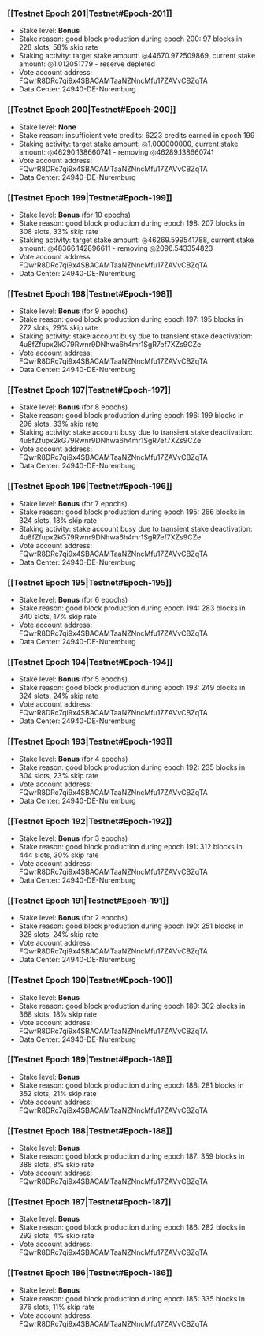 ### [[Testnet Epoch 201|Testnet#Epoch-201]]
* Stake level: **Bonus**
* Stake reason: good block production during epoch 200: 97 blocks in 228 slots, 58% skip rate
* Staking activity: target stake amount: ◎44670.972509869, current stake amount: ◎1.012051779 - reserve depleted
* Vote account address: FQwrR8DRc7qi9x4SBACAMTaaNZNncMfu17ZAVvCBZqTA
* Data Center: 24940-DE-Nuremburg
### [[Testnet Epoch 200|Testnet#Epoch-200]]
* Stake level: **None**
* Stake reason: insufficient vote credits: 6223 credits earned in epoch 199
* Staking activity: target stake amount: ◎1.000000000, current stake amount: ◎46290.138660741 - removing ◎46289.138660741
* Vote account address: FQwrR8DRc7qi9x4SBACAMTaaNZNncMfu17ZAVvCBZqTA
* Data Center: 24940-DE-Nuremburg
### [[Testnet Epoch 199|Testnet#Epoch-199]]
* Stake level: **Bonus** (for 10 epochs)
* Stake reason: good block production during epoch 198: 207 blocks in 308 slots, 33% skip rate
* Staking activity: target stake amount: ◎46269.599541788, current stake amount: ◎48366.142896611 - removing ◎2096.543354823
* Vote account address: FQwrR8DRc7qi9x4SBACAMTaaNZNncMfu17ZAVvCBZqTA
* Data Center: 24940-DE-Nuremburg
### [[Testnet Epoch 198|Testnet#Epoch-198]]
* Stake level: **Bonus** (for 9 epochs)
* Stake reason: good block production during epoch 197: 195 blocks in 272 slots, 29% skip rate
* Staking activity: stake account busy due to transient stake deactivation: 4u8fZfupx2kG79Rwnr9DNhwa6h4mr1SgR7ef7XZs9CZe
* Vote account address: FQwrR8DRc7qi9x4SBACAMTaaNZNncMfu17ZAVvCBZqTA
* Data Center: 24940-DE-Nuremburg
### [[Testnet Epoch 197|Testnet#Epoch-197]]
* Stake level: **Bonus** (for 8 epochs)
* Stake reason: good block production during epoch 196: 199 blocks in 296 slots, 33% skip rate
* Staking activity: stake account busy due to transient stake deactivation: 4u8fZfupx2kG79Rwnr9DNhwa6h4mr1SgR7ef7XZs9CZe
* Vote account address: FQwrR8DRc7qi9x4SBACAMTaaNZNncMfu17ZAVvCBZqTA
* Data Center: 24940-DE-Nuremburg
### [[Testnet Epoch 196|Testnet#Epoch-196]]
* Stake level: **Bonus** (for 7 epochs)
* Stake reason: good block production during epoch 195: 266 blocks in 324 slots, 18% skip rate
* Staking activity: stake account busy due to transient stake deactivation: 4u8fZfupx2kG79Rwnr9DNhwa6h4mr1SgR7ef7XZs9CZe
* Vote account address: FQwrR8DRc7qi9x4SBACAMTaaNZNncMfu17ZAVvCBZqTA
* Data Center: 24940-DE-Nuremburg
### [[Testnet Epoch 195|Testnet#Epoch-195]]
* Stake level: **Bonus** (for 6 epochs)
* Stake reason: good block production during epoch 194: 283 blocks in 340 slots, 17% skip rate
* Vote account address: FQwrR8DRc7qi9x4SBACAMTaaNZNncMfu17ZAVvCBZqTA
* Data Center: 24940-DE-Nuremburg
### [[Testnet Epoch 194|Testnet#Epoch-194]]
* Stake level: **Bonus** (for 5 epochs)
* Stake reason: good block production during epoch 193: 249 blocks in 324 slots, 24% skip rate
* Vote account address: FQwrR8DRc7qi9x4SBACAMTaaNZNncMfu17ZAVvCBZqTA
* Data Center: 24940-DE-Nuremburg
### [[Testnet Epoch 193|Testnet#Epoch-193]]
* Stake level: **Bonus** (for 4 epochs)
* Stake reason: good block production during epoch 192: 235 blocks in 304 slots, 23% skip rate
* Vote account address: FQwrR8DRc7qi9x4SBACAMTaaNZNncMfu17ZAVvCBZqTA
* Data Center: 24940-DE-Nuremburg
### [[Testnet Epoch 192|Testnet#Epoch-192]]
* Stake level: **Bonus** (for 3 epochs)
* Stake reason: good block production during epoch 191: 312 blocks in 444 slots, 30% skip rate
* Vote account address: FQwrR8DRc7qi9x4SBACAMTaaNZNncMfu17ZAVvCBZqTA
* Data Center: 24940-DE-Nuremburg
### [[Testnet Epoch 191|Testnet#Epoch-191]]
* Stake level: **Bonus** (for 2 epochs)
* Stake reason: good block production during epoch 190: 251 blocks in 328 slots, 24% skip rate
* Vote account address: FQwrR8DRc7qi9x4SBACAMTaaNZNncMfu17ZAVvCBZqTA
* Data Center: 24940-DE-Nuremburg
### [[Testnet Epoch 190|Testnet#Epoch-190]]
* Stake level: **Bonus**
* Stake reason: good block production during epoch 189: 302 blocks in 368 slots, 18% skip rate
* Vote account address: FQwrR8DRc7qi9x4SBACAMTaaNZNncMfu17ZAVvCBZqTA
* Data Center: 24940-DE-Nuremburg
### [[Testnet Epoch 189|Testnet#Epoch-189]]
* Stake level: **Bonus**
* Stake reason: good block production during epoch 188: 281 blocks in 352 slots, 21% skip rate
* Vote account address: FQwrR8DRc7qi9x4SBACAMTaaNZNncMfu17ZAVvCBZqTA
### [[Testnet Epoch 188|Testnet#Epoch-188]]
* Stake level: **Bonus**
* Stake reason: good block production during epoch 187: 359 blocks in 388 slots, 8% skip rate
* Vote account address: FQwrR8DRc7qi9x4SBACAMTaaNZNncMfu17ZAVvCBZqTA
### [[Testnet Epoch 187|Testnet#Epoch-187]]
* Stake level: **Bonus**
* Stake reason: good block production during epoch 186: 282 blocks in 292 slots, 4% skip rate
* Vote account address: FQwrR8DRc7qi9x4SBACAMTaaNZNncMfu17ZAVvCBZqTA
### [[Testnet Epoch 186|Testnet#Epoch-186]]
* Stake level: **Bonus**
* Stake reason: good block production during epoch 185: 335 blocks in 376 slots, 11% skip rate
* Vote account address: FQwrR8DRc7qi9x4SBACAMTaaNZNncMfu17ZAVvCBZqTA